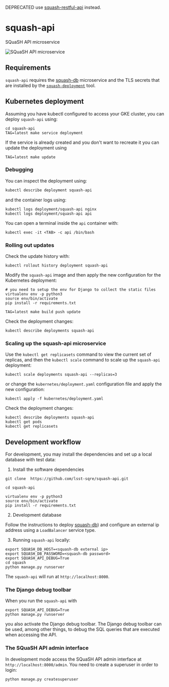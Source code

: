 DEPRECATED use [squash-restful-api](https://github.com/lsst-sqre/squash-restful-api) instead.

# squash-api
SQuaSH API microservice

![SQuaSH API microservice](squash-api.png)

## Requirements

`squash-api` requires the [squash-db](https://github.com/lsst-sqre/squash-db) microservice and the TLS secrets that are installed by the
[`squash-deployment`](https://github.com/lsst-sqre/squash-deployment) tool.

## Kubernetes deployment

Assuming you have kubectl configured to access your GKE cluster, you can deploy `squash-api` using:

```
cd squash-api
TAG=latest make service deployment
```

If the service is already created and you don't want to recreate
it you can update the deployment using

```
TAG=latest make update
```


### Debugging

You can inspect the deployment using:

```bash
kubectl describe deployment squash-api
```

and the container logs using:
 
``` 
kubectl logs deployment/squash-api nginx
kubectl logs deployment/squash-api api
```

You can open a terminal inside the `api` container with:

``` 
kubectl exec -it <TAB> -c api /bin/bash
```

### Rolling out updates 

Check the update history with:

```
kubectl rollout history deployment squash-api
```

Modify the `squash-api` image and then apply the new configuration for the Kubernetes deployment:

```
# you need to setup the env for Django to collect the static files
virtualenv env -p python3
source env/bin/activate
pip install -r requirements.txt
 
TAG=latest make build push update
```

Check the deployment changes:
```
kubectl describe deployments squash-api
```

### Scaling up the squash-api microservice

Use the `kubectl get replicasets` command to view the current set of replicas, and then the `kubectl scale` command 
to scale up the `squash-api` deployment:

``` 
kubectl scale deployments squash-api --replicas=3
```

or change the `kubernetes/deployment.yaml` configuration file and apply the new configuration:

```
kubectl apply -f kubernetes/deployment.yaml
```

Check the deployment changes:

``` 
kubectl describe deployments squash-api
kubectl get pods
kubectl get replicasets
```

## Development workflow 

For development, you may install the dependencies and set up a local database with test data:

1. Install the software dependencies
```
git clone  https://github.com/lsst-sqre/squash-api.git

cd squash-api

virtualenv env -p python3
source env/bin/activate
pip install -r requirements.txt
```

2. Development database
 
Follow the instructions to deploy [squash-db](https://github.com/lsst-sqre/squash-db)) and configure an external ip address using a `LoadBalancer` service type.

3. Running `squash-api` locally:

```
export SQUASH_DB_HOST=<squash-db external ip>
export SQUASH_DB_PASSWORD=<squash-db password>
export SQUASH_API_DEBUG=True
cd squash
python manage.py runserver
```

The `squash-api` will run at `http://localhost:8000`. 

### The Django debug toolbar

When you run the `squash-api` with 

```
export SQUASH_API_DEBUG=True
python manage.py runserver
```

you also activate the Django debug toolbar. The Django debug toolbar can be used, among other things, to debug the SQL queries that
are executed when accessing the API.

### The SQuaSH API admin interface

In development mode access the SQuaSH API admin interface at `http://localhost:8000/admin`. 
You need to create a superuser in order to login:
 
```
python manage.py createsuperuser 
```
 

